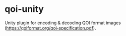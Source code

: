 # qoi-unity

Unity plugin for encoding & decoding QOI format images (https://qoiformat.org/qoi-specification.pdf).

